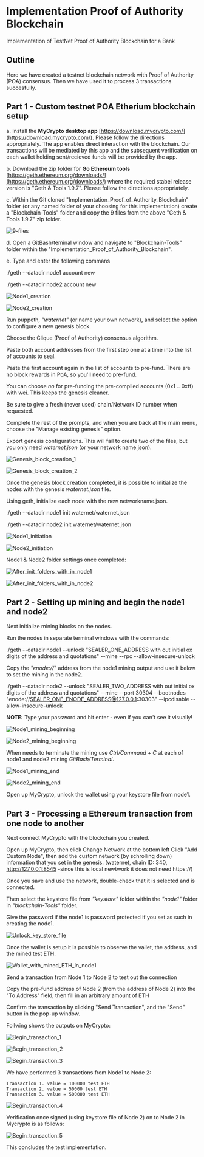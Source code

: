 # Implementation Proof of Authority Blockchain
Implementation of TestNet Proof of Authority Blockchain for a Bank

## Outline

Here we have created a testnet blockchain network with Proof of Authority (POA) consensus. Then we have used it to process 3 transactions succesfully.

## Part 1 - Custom testnet POA Etherium blockchain setup

a. Install the **MyCrypto desktop app** [https://download.mycrypto.com/](https://download.mycrypto.com/). Please follow the directions appropriately. The app enables direct interaction with the blockchain. Our transactions will be mediated by this app and the subsequent verification on each wallet holding sent/recieved funds will be provided by the app. 

b. Download the zip folder for **Go Ethereum tools** [https://geth.ethereum.org/downloads/](https://geth.ethereum.org/downloads/) where the required stabel release version is "Geth & Tools 1.9.7". Please follow the directions appropriately. 

c. Within the Git cloned "Implementation_Proof_of_Authority_Blockchain" folder (or any named folder of your choosing for this implementation) create a "Blockchain-Tools" folder and copy the 9 files from the above "Geth & Tools 1.9.7" zip folder.

![9-files](Screenshots/9-files.jpg)

d. Open a GitBash/teminal window and navigate to "Blockchain-Tools" folder within the "Implementation_Proof_of_Authority_Blockchain".

e. Type and enter the following commans 

./geth --datadir node1 account new

./geth --datadir node2 account new

![Node1_creation](Screenshots/Node1_creation.jpg)

![Node2_creation](Screenshots/Node2_creation.jpg)

Run puppeth, *"waternet"* (or name your own network), and select the option to configure a new genesis block.

Choose the Clique (Proof of Authority) consensus algorithm.

Paste both account addresses from the first step one at a time into the list of accounts to seal.

Paste the first account again in the list of accounts to pre-fund. There are no block rewards in PoA, so you'll need to pre-fund.

You can choose *no* for pre-funding the pre-compiled accounts (0x1 .. 0xff) with wei. This keeps the genesis cleaner.

Be sure to give a fresh (never used) chain/Network ID number when requested.

Complete the rest of the prompts, and when you are back at the main menu, choose the "Manage existing genesis" option.

Export genesis configurations. This will fail to create two of the files, but you only need *waternet.json* (or your network name.json).

![Genesis_block_creation_1](Screenshots/Genesis_block_creation_1.jpg)

![Genesis_block_creation_2](Screenshots/Genesis_block_creation_2.jpg)

Once the genesis block creation completed, it is possible to initialize the nodes with the genesis *waternet.json* file.

Using geth, initialize each node with the new networkname.json.

./geth --datadir node1 init waternet/waternet.json

./geth --datadir node2 init waternet/waternet.json

![Node1_initiation](Screenshots/Node1_initiation.jpg)

![Node2_initiation](Screenshots/Node2_initiation.jpg)

Node1 & Node2 folder settings once completed:

![After_init_folders_with_in_node1](Screenshots/After_init_folders_with_in_node1.jpg)

![After_init_folders_with_in_node2](Screenshots/After_init_folders_with_in_node2.jpg)

## Part 2 - Setting up mining and begin the node1 and node2

Next initialize mining blocks on the nodes.

Run the nodes in separate terminal windows with the commands:

./geth --datadir node1 --unlock "SEALER_ONE_ADDRESS with out initial ox digits of the address and quotations" --mine --rpc --allow-insecure-unlock

Copy the *"enode://"* address from the node1 mining output and use it below to set the mining in the node2.

./geth --datadir node2 --unlock "SEALER_TWO_ADDRESS with out initial ox digits of the address and quotations" --mine --port 30304 --bootnodes "enode://SEALER_ONE_ENODE_ADDRESS@127.0.0.1:30303" --ipcdisable --allow-insecure-unlock

**NOTE:** Type your password and hit enter - even if you can't see it visually!

![Node1_mining_beginning](Screenshots/Node1_mining_beginning.jpg)

![Node2_mining_beginning](Screenshots/Node2_mining_beginning.jpg)

When needs to terminate the mining use *Ctrl/Command + C* at each of node1 and node2 mining *GitBash/Terminal*.

![Node1_mining_end](Screenshots/Node1_mining_end.jpg)

![Node2_mining_end](Screenshots/Node2_mining_end.jpg)

Open up MyCrypto, unlock the wallet using your keystore file from node1.  

## Part 3 - Processing a Ethereum transaction from one node to another 

Next connect MyCrypto with the blockchain you created. 

Open up MyCrypto, then click Change Network at the bottom left
Click "Add Custom Node", then add the custom network (by schrolling down) information that you set in the genesis. (waternet, chain ID: 340, http://127.0.0.1:8545 -since this is local newtwork it does not need https://)

Once you save and use the network, double-check that it is selected and is connected.

Then select the keystore file from *"keystore"* folder within the *"node1"* folder in *"blockchain-Tools"* folder. 

Give the password if the node1 is password protected if you set as such in creating the node1.

![Unlock_key_store_file](Screenshots/Unlock_key_store_file.jpg)

Once the wallet is setup it is possible to observe the vallet, the address, and the mined test ETH.

![Wallet_with_mined_ETH_in_node1](Screenshots/Wallet_with_mined_ETH_in_node1.jpg)


Send a transaction from Node 1 to Node 2 to test out the connection

Copy the pre-fund address of Node 2 (from the address of Node 2) into the "To Address" field, then fill in an arbitrary amount of ETH

Confirm the transaction by clicking "Send Transaction", and the "Send" button in the pop-up window.

Follwing shows the outputs on MyCrypto:

![Begin_transaction_1](Screenshots/Begin_transaction_1.jpg)

![Begin_transaction_2](Screenshots/Begin_transaction_2.jpg)

![Begin_transaction_3](Screenshots/Begin_transaction_3.jpg)

We have performed 3 transactions from Node1 to Node 2:

    Transaction 1. value = 100000 test ETH
    Transaction 2. value = 50000 test ETH
    Transaction 3. value = 500000 test ETH

![Begin_transaction_4](Screenshots/Begin_transaction_4.jpg)

Verification once signed (using keystore file of Node 2) on to Node 2 in Mycrypto is as follows:

![Begin_transaction_5](Screenshots/Begin_transaction_5.jpg)

This concludes the test implementation.
